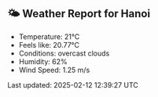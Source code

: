 <!-- WEATHER-START -->
## 🌤 Weather Report for Hanoi

- Temperature: 21°C
- Feels like: 20.77°C
- Conditions: overcast clouds
- Humidity: 62%
- Wind Speed: 1.25 m/s

Last updated: 2025-02-12 12:39:27 UTC
<!-- WEATHER-END -->
